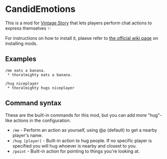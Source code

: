 # CandidEmotions

This is a mod for [Vintage Story](https://www.vintagestory.at/) that lets players perform chat actions to express themselves ✨

For instructions on how to install it, plaese refer to [the official wiki page](https://wiki.vintagestory.at/index.php?title=Adding_mods) on installing mods.

## Examples

```
/me eats a banana.
 * thoralmighty eats a banana.
```

```
/hug niceplayer
 * thoralmighty hugs niceplayer
```

## Command syntax

These are the built-in commands for this mod, but you can add more "hug"-like actions in the configuration.

 * `/me` - Perform an action as yourself, using @p (default) to get a nearby player's name.
 * `/hug [player]` - Built-in action to hug people. If no specific player is specified you will hug whoever is nearby and closest to you.
 * `/point` - Built-in action for pointing to things you're looking at.

